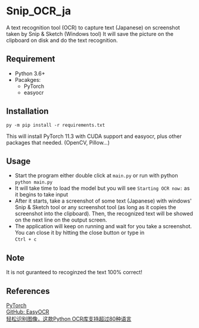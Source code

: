 # Snip_OCR_ja
A text recognition tool (OCR) to capture text (Japanese) on screenshot taken by Snip & Sketch (Windows tool)
It will save the picture on the clipboard on disk and do the text recognition.

## Requirement
* Python 3.6+
* Pacakges:
  * PyTorch
  * easyocr


## Installation
```
py -m pip install -r requirements.txt
```  
This will install PyTorch 11.3 with CUDA support and easyocr, plus other packages that needed. (OpenCV, Pillow...)

## Usage
* Start the program either double click at `main.py` or run with python `python main.py`
* It will take time to load the model but you will see `Starting OCR now:` as it begins to take input
* After it starts, take a screenshot of some text (Japanese) with windows' Snip & Sketch tool or any screenshot tool (as long as it copies the screenshot into the clipboard).
Then, the recognized text will be showed on the next line on the output screen.
* The application will keep on running and wait for you take a screenshot. You can close it by hitting the close button or type in  
`Ctrl + c`

## Note
It is not guranteed to recoginzed the text 100% correct!

## References
[PyTorch](https://pytorch.org/)  
[GitHub: EasyOCR](https://github.com/JaidedAI/EasyOCR)  
[轻松识别图像，这款Python OCR库支持超过80种语言](https://zhuanlan.zhihu.com/p/342686109)
